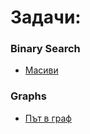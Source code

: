 # Задачи:
### Binary Search
* [Масиви](https://www.hackerrank.com/contests/exam-2020-02-06-sda/challenges/challenge-2851/submissions/code/1387472309)
  
### Graphs
* [Път в граф](https://www.hackerrank.com/contests/exam-2020-02-06-sda/challenges/challenge-2852/submissions/code/1387762134)
